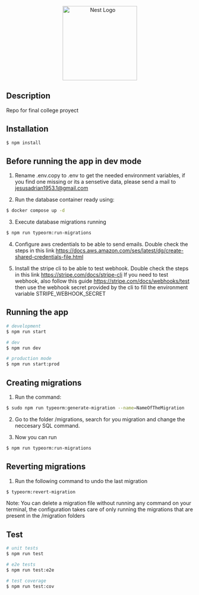 <p align="center">
  <a href="http://nestjs.com/" target="blank"><img src="https://nestjs.com/img/logo-small.svg" width="200" alt="Nest Logo" /></a>
</p>

## Description

Repo for final college proyect

## Installation

```bash
$ npm install
```

## Before running the app in dev mode

1. Rename .env.copy to .env to get the needed environment variables, if you find one missing or its a sensetive data, please send a mail to jesusadrian1953.1@gmail.com

2. Run the database container ready using:

```bash
$ docker compose up -d
```

3. Execute database migrations running

```bash
$ npm run typeorm:run-migrations
```

4. Configure aws credentials to be able to send emails. Double check the steps in this link https://docs.aws.amazon.com/ses/latest/dg/create-shared-credentials-file.html

5. Install the stripe cli to be able to test webhook. Double check the steps in this link https://stripe.com/docs/stripe-cli
   If you need to test webhook, also follow this guide https://stripe.com/docs/webhooks/test then use the webhook secret provided by the cli to fill the environment variable STRIPE_WEBHOOK_SECRET

## Running the app

```bash
# development
$ npm run start

# dev
$ npm run dev

# production mode
$ npm run start:prod
```

## Creating migrations

1. Run the command:

```bash
$ sudo npm run typeorm:generate-migration --name=NameOfTheMigration
```

2. Go to the folder /migrations, search for you migration and change the neccesary SQL command.

3. Now you can run

```bash
$ npm run typeorm:run-migrations
```

## Reverting migrations

1. Run the following command to undo the last migration

```bash
$ typeorm:revert-migration
```

Note: You can delete a migration file without running any command on your terminal, the configuration takes care of only running the migrations that are present in the /migration folders

## Test

```bash
# unit tests
$ npm run test

# e2e tests
$ npm run test:e2e

# test coverage
$ npm run test:cov
```
